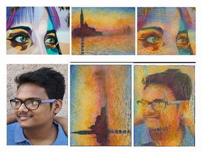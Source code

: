 
![](https://github.com/manvirag982/ML/blob/main/NST/Niceone.jpg)

![](https://github.com/manvirag982/ML/blob/main/NST/collage.jpg)


